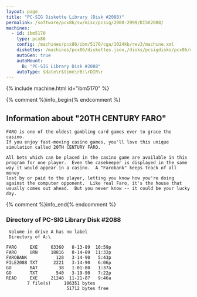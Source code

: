 ```yaml
---
layout: page
title: "PC-SIG Diskette Library (Disk #2088)"
permalink: /software/pcx86/sw/misc/pcsig/2000-2999/DISK2088/
machines:
  - id: ibm5170
    type: pcx86
    config: /machines/pcx86/ibm/5170/cga/1024kb/rev3/machine.xml
    diskettes: /machines/pcx86/diskettes.json,/disks/pcsigdisks/pcx86/diskettes.json
    autoGen: true
    autoMount:
      B: "PC-SIG Library Disk #2088"
    autoType: $date\r$time\rB:\rDIR\r
---
```


{% include machine.html id="ibm5170" %}

{% comment %}info_begin{% endcomment %}

## Information about "20TH CENTURY FARO"

    FARO is one of the oldest gambling card games ever to grace the casino.
    If you enjoy fast-moving casino games, you'll love this unique
    simulation called 20TH CENTURY FARO.
    
    All bets which can be placed in the casino game are available in this
    program for one player.  Even the casekeeper is displayed in the same
    way it would appear in a casino.  A "Farobank" keeps track of all money
    lost by or paid to the player, letting you know how you're doing
    against the computer opponent.  Like real Faro, it's the house that
    usually comes out ahead.  But you never know -- it could be your lucky
    day.
{% comment %}info_end{% endcomment %}


### Directory of PC-SIG Library Disk #2088

     Volume in drive A has no label
     Directory of A:\

    FARO     EXE     63360   8-13-89  10:59p
    FARO     URN     18816   8-14-89  11:32p
    FAROBANK           128   3-14-90   5:43p
    FILE2088 TXT      2221   3-14-90   6:06p
    GO       BAT        38   1-01-80   1:37a
    GO       TXT       540   3-19-90   7:22p
    READ     EXE     21248  11-21-87   9:46a
            7 file(s)     106351 bytes
                           51712 bytes free
